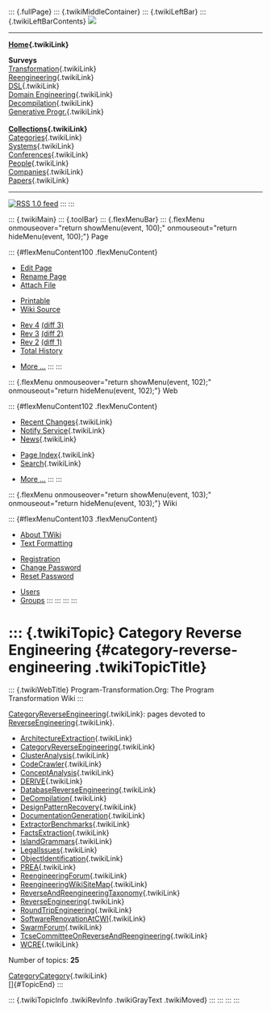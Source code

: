 ::: {.fullPage}
::: {.twikiMiddleContainer}
::: {.twikiLeftBar}
::: {.twikiLeftBarContents}
![](../pub/transformation.gif)

------------------------------------------------------------------------

**[Home](WebHome){.twikiLink}**

**Surveys**\
[Transformation](ProgramTransformation){.twikiLink}\
[Reengineering](ReengineeringWiki){.twikiLink}\
[DSL](DomainSpecificLanguages){.twikiLink}\
[Domain Engineering](DomainEngineering){.twikiLink}\
[Decompilation](DeCompilation){.twikiLink}\
[Generative Progr.](GenerativeProgrammingWiki){.twikiLink}\
\
**[Collections](CategoryCollection){.twikiLink}**\
[Categories](CategoryCategory){.twikiLink}\
[Systems](TransformationSystems){.twikiLink}\
[Conferences](TransformationConferences){.twikiLink}\
[People](TransformationPeople){.twikiLink}\
[Companies](TransformationCompanies){.twikiLink}\
[Papers](CategoryPaper){.twikiLink}

------------------------------------------------------------------------

[![](../pub/rss.gif "RSS 1.0 feed")](WebRss@skin=rss)
:::
:::

::: {.twikiMain}
::: {.toolBar}
::: {.flexMenuBar}
::: {.flexMenu onmouseover="return showMenu(event, 100);" onmouseout="return hideMenu(event, 100);"}
Page

::: {#flexMenuContent100 .flexMenuContent}
-   [Edit
    Page](http://www.program-transformation.org/edit/Transform/CategoryReverseEngineering?t=1536825819)
-   [Rename
    Page](http://www.program-transformation.org/rename/Transform/CategoryReverseEngineering)
-   [Attach
    File](http://www.program-transformation.org/attach/Transform/CategoryReverseEngineering)

<!-- -->

-   [Printable](http://www.program-transformation.org/view/Transform/CategoryReverseEngineering?skin=print.pattern)
-   [Wiki
    Source](http://www.program-transformation.org/view/Transform/CategoryReverseEngineering?skin=text&raw=on&contenttype=text/plain)

<!-- -->

-   [Rev
    4](http://www.program-transformation.org/view/Transform/CategoryReverseEngineering?rev=1.4)
    [(diff 3)](http://www.program-transformation.org/rdiff/Transform/CategoryReverseEngineering?rev1=1.4&rev2=1.3)
-   [Rev
    3](http://www.program-transformation.org/view/Transform/CategoryReverseEngineering?rev=1.3)
    [(diff 2)](http://www.program-transformation.org/rdiff/Transform/CategoryReverseEngineering?rev1=1.3&rev2=1.2)
-   [Rev
    2](http://www.program-transformation.org/view/Transform/CategoryReverseEngineering?rev=1.2)
    [(diff 1)](http://www.program-transformation.org/rdiff/Transform/CategoryReverseEngineering?rev1=1.2&rev2=1.1)
-   [Total
    History](http://www.program-transformation.org/rdiff/Transform/CategoryReverseEngineering)

<!-- -->

-   [More
    \...](http://www.program-transformation.org/oops/Transform/CategoryReverseEngineering?template=oopsmore&param1=1.4&param2=1.4)
:::
:::

::: {.flexMenu onmouseover="return showMenu(event, 102);" onmouseout="return hideMenu(event, 102);"}
Web

::: {#flexMenuContent102 .flexMenuContent}
-   [Recent Changes](WebChanges){.twikiLink}
-   [Notify Service](WebNotify){.twikiLink}
-   [News](WebNews){.twikiLink}

<!-- -->

-   [Page Index](WebIndex){.twikiLink}
-   [Search](WebSearch){.twikiLink}

<!-- -->

-   [More
    \...](http://www.program-transformation.org/oops/Transform/CategoryReverseEngineering?template=oopsmore&param1=1.4&param2=1.4)
:::
:::

::: {.flexMenu onmouseover="return showMenu(event, 103);" onmouseout="return hideMenu(event, 103);"}
Wiki

::: {#flexMenuContent103 .flexMenuContent}
-   [About
    TWiki](http://www.program-transformation.org/view/TWiki/WebHome)
-   [Text
    Formatting](http://www.program-transformation.org/view/TWiki/TextFormattingRules)

<!-- -->

-   [Registration](http://www.program-transformation.org/view/TWiki/TWikiRegistration)
-   [Change
    Password](http://www.program-transformation.org/view/TWiki/ChangePassword)
-   [Reset
    Password](http://www.program-transformation.org/view/TWiki/ResetPassword)

<!-- -->

-   [Users](http://www.program-transformation.org/view/Main/TWikiUsers)
-   [Groups](http://www.program-transformation.org/view/Main/TWikiGroups)
:::
:::
:::
:::

::: {.twikiTopic}
Category Reverse Engineering {#category-reverse-engineering .twikiTopicTitle}
============================

::: {.twikiWebTitle}
Program-Transformation.Org: The Program Transformation Wiki
:::

[CategoryReverseEngineering](CategoryReverseEngineering){.twikiLink}:
pages devoted to [ReverseEngineering](ReverseEngineering){.twikiLink}.

-   [ArchitectureExtraction](ArchitectureExtraction){.twikiLink}
-   [CategoryReverseEngineering](CategoryReverseEngineering){.twikiLink}
-   [ClusterAnalysis](ClusterAnalysis){.twikiLink}
-   [CodeCrawler](CodeCrawler){.twikiLink}
-   [ConceptAnalysis](ConceptAnalysis){.twikiLink}
-   [DERIVE](DERIVE){.twikiLink}
-   [DatabaseReverseEngineering](DatabaseReverseEngineering){.twikiLink}
-   [DeCompilation](DeCompilation){.twikiLink}
-   [DesignPatternRecovery](DesignPatternRecovery){.twikiLink}
-   [DocumentationGeneration](DocumentationGeneration){.twikiLink}
-   [ExtractorBenchmarks](ExtractorBenchmarks){.twikiLink}
-   [FactsExtraction](FactsExtraction){.twikiLink}
-   [IslandGrammars](IslandGrammars){.twikiLink}
-   [LegalIssues](LegalIssues){.twikiLink}
-   [ObjectIdentification](ObjectIdentification){.twikiLink}
-   [PREA](PREA){.twikiLink}
-   [ReengineeringForum](ReengineeringForum){.twikiLink}
-   [ReengineeringWikiSiteMap](ReengineeringWikiSiteMap){.twikiLink}
-   [ReverseAndReengineeringTaxonomy](ReverseAndReengineeringTaxonomy){.twikiLink}
-   [ReverseEngineering](ReverseEngineering){.twikiLink}
-   [RoundTripEngineering](RoundTripEngineering){.twikiLink}
-   [SoftwareRenovationAtCWI](SoftwareRenovationAtCWI){.twikiLink}
-   [SwarmForum](SwarmForum){.twikiLink}
-   [TcseCommitteeOnReverseAndReengineering](TcseCommitteeOnReverseAndReengineering){.twikiLink}
-   [WCRE](WCRE){.twikiLink}

Number of topics: **25**

[CategoryCategory](CategoryCategory){.twikiLink}\
[]{#TopicEnd}
:::

::: {.twikiTopicInfo .twikiRevInfo .twikiGrayText .twikiMoved}
:::
:::
:::
:::
